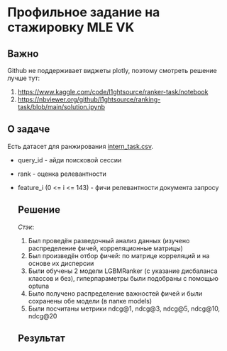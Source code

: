 # Профильное задание на стажировку MLE VK

## Важно

Github не поддерживает виджеты plotly, поэтому смотреть решение лучше тут:

1. https://www.kaggle.com/code/l1ghtsource/ranker-task/notebook
2. https://nbviewer.org/github/l1ghtsource/ranking-task/blob/main/solution.ipynb

## О задаче

Есть датасет для ранжирования [intern_task.csv](https://drive.google.com/file/d/1viFKqtYTtTiP9_EdBXVpCmWbNmxDiXWG/view).

- query_id - айди поисковой сессии
- rank - оценка релевантности
- feature_i (0 <= i <= 143) - фичи релевантности документа запросу

  ## Решение

  *Стэк*: 

  1. Был проведён разведочный анализ данных (изучено распределение фичей, корреляционные матрицы)
  2. Был произведён отбор фичей: по матрице корреляций и на основе их дисперсии
  3. Были обучены 2 модели LGBMRanker (с указание дисбаланса классов и без), гиперпараметры были подобраны с помощью optuna
  4. Было получено распределение важностей фичей и были сохранены обе модели (в папке models)
  5. Были посчитаны метрики ndcg@1, ndcg@3, ndcg@5, ndcg@10, ndcg@20
 
  ## Результат
